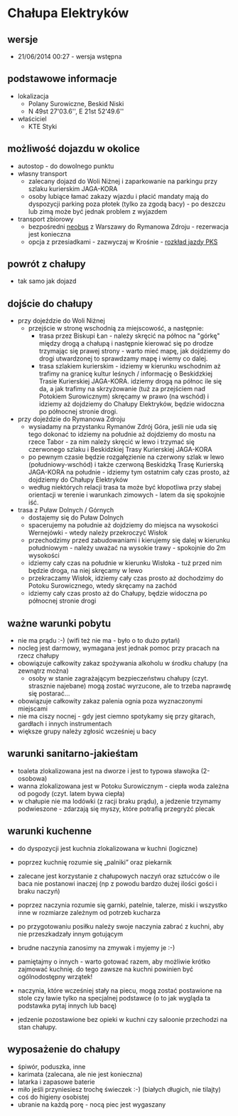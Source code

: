 Chałupa Elektryków
==================

wersje
------

* 21/06/2014 00:27 - wersja wstępna

podstawowe informacje
---------------------

* lokalizacja
	* Polany Surowiczne, Beskid Niski
	* N 49st 27'03.6'', E 21st 52'49.6''
* właściciel
	* KTE Styki

możliwość dojazdu w okolice
---------------------------

* autostop - do dowolnego punktu
* własny transport
	* zalecany dojazd do Woli Niżnej i zaparkowanie na parkingu przy szlaku kurierskim JAGA-KORA
	* osoby lubiące łamać zakazy wjazdu i płacić mandaty mają do dyspozycji parking poza płotek (tylko za zgodą bacy) - po deszczu lub zimą może być jednak problem z wyjazdem
* transport zbiorowy
	* bezpośredni [neobus](http://neobus.pl) z Warszawy do Rymanowa Zdroju - rezerwacja jest konieczna
	* opcja z przesiadkami - zazwyczaj w Krośnie - [rozkład jazdy PKS](http://www.e-podroznik.pl/)

powrót z chałupy
----------------

* tak samo jak dojazd

dojście do chałupy
------------------

* przy dojeździe do Woli Niżnej
	* przejście w stronę wschodnią za miejscowość, a następnie:
		* trasa przez Biskupi Łan - należy skręcić na północ na "górkę" między drogą a chałupą i następnie kierować się po drodze trzymając się prawej strony - warto mieć mapę, jak dojdziemy do drogi utwardzonej to sprawdzamy mapę i wiemy co dalej.
		* trasa szlakiem kurierskim - idziemy w kierunku wschodnim aż trafimy na granicę kultur leśnych / informację o Beskidzkiej Trasie Kurierskiej JAGA-KORA. idziemy drogą na północ ile się da, a jak trafimy na skrzyżowanie (tuż za przejściem nad Potokiem Surowicznym) skręcamy w prawo (na wschód) i idziemy aż dojdziemy do Chałupy Elektryków, będzie widoczna po północnej stronie drogi.
* przy dojeździe do Rymanowa Zdroju
	* wysiadamy na przystanku Rymanów Zdrój Góra, jeśli nie uda się tego dokonać to idziemy na południe aż dojdziemy do mostu na rzece Tabor - za nim należy skręcić w lewo i trzymać się czerwonego szlaku i Beskidzkiej Trasy Kurierskiej JAGA-KORA
	* po pewnym czasie będzie rozgałęzienie na czerwony szlak w lewo (południowy-wschód) i także czerwoną Beskidzką Trasę Kurierską JAGA-KORA na południe - idziemy tym ostatnim cały czas prosto, aż dojdziemy do Chałupy Elektryków
	* według niektórych relacji trasa ta może być kłopotliwa przy słabej orientacji w terenie i warunkach zimowych - latem da się spokojnie iść.
* trasa z Puław Dolnych / Górnych
	* dostajemy się do Puław Dolnych
	* spacerujemy na południe aż dojdziemy do miejsca na wysokości Wernejówki - wtedy należy przekroczyć Wisłok
	* przechodzimy przed zabudowaniami i kierujemy się dalej w kierunku południowym - należy uważać na wysokie trawy - spokojnie do 2m wysokości
	* idziemy cały czas na południe w kierunku Wisłoka - tuż przed nim będzie droga, na niej skręcamy w lewo
	* przekraczamy Wisłok, idziemy cały czas prosto aż dochodzimy do Potoku Surowicznego, wtedy skręcamy na zachód
	* idziemy cały czas prosto aż do Chałupy, będzie widoczna po północnej stronie drogi

ważne warunki pobytu
--------------------

* nie ma prądu :-) (wifi też nie ma - było o to dużo pytań)
* nocleg jest darmowy, wymagana jest jednak pomoc przy pracach na rzecz chałupy
* obowiązuje całkowity zakaz spożywania alkoholu w środku chałupy (na zewnątrz można)
	* osoby w stanie zagrażającym bezpieczeństwu chałupy (czyt. strasznie najebane) mogą zostać wyrzucone, ale to trzeba naprawdę się postarać…
* obowiązuje całkowity zakaz palenia ognia poza wyznaczonymi miejscami
* nie ma ciszy nocnej - gdy jest ciemno spotykamy się przy gitarach, gardłach i innych instrumentach
* większe grupy należy zgłosić wcześniej u bacy

warunki sanitarno-jakieśtam
----------------------------

* toaleta zlokalizowana jest na dworze i jest to typowa sławojka (2-osobowa)
* wanna zlokalizowana jest w Potoku Surowicznym - ciepła woda zależna od pogody (czyt. latem bywa ciepła)
* w chałupie nie ma lodówki (z racji braku prądu), a jedzenie trzymamy podwieszone - zdarzają się myszy, które potrafią przegryźć plecak

warunki kuchenne
----------------

* do dyspozycji jest kuchnia zlokalizowana w kuchni (logiczne)
* poprzez kuchnię rozumie się „palniki” oraz piekarnik
* zalecane jest korzystanie z chałupowych naczyń oraz sztućców o ile baca nie postanowi inaczej (np z powodu bardzo dużej ilości gości i braku naczyń)
* poprzez naczynia rozumie się garnki, patelnie, talerze, miski i wszystko inne w rozmiarze zależnym od potrzeb kucharza
* po przygotowaniu posiłku należy swoje naczynia zabrać z kuchni, aby nie przeszkadzały innym gotującym
* brudne naczynia zanosimy na zmywak i myjemy je :-)
* pamiętajmy o innych - warto gotować razem, aby możliwie krótko zajmować kuchnię. do tego zawsze na kuchni powinien być ogólnodostępny wrzątek!

* naczynia, które wcześniej stały na piecu, mogą zostać postawione na stole czy ławie tylko na specjalnej podstawce (o to jak wygląda ta podstawka pytaj innych lub bacę)
* jedzenie pozostawione bez opieki w kuchni czy saloonie przechodzi na stan chałupy.

wyposażenie do chałupy
----------------------

* śpiwór, poduszka, inne
* karimata (zalecana, ale nie jest konieczna)
* latarka i zapasowe baterie
* miło jeśli przyniesiesz trochę świeczek :-) (białych długich, nie tilajty)
* coś do higieny osobistej
* ubranie na każdą porę - nocą piec jest wygaszany

